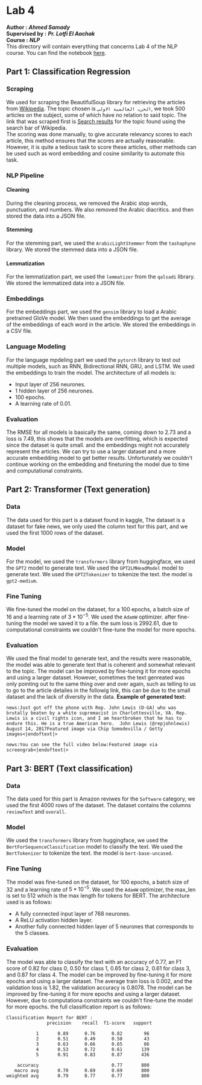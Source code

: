 # Lab 4
**Author :** ***Ahmed Samady***\
**Supervised by :** ***Pr. Lotfi El Aachak***\
**Course :** ***NLP***\
This directory will contain everything that concerns Lab 4 of the NLP course.
You can find the notebook [here](https://github.com/Samashi47/NLP_Labs/blob/main/Lab3/lab4.ipynb).
## Part 1: Classification Regression
### Scraping
We used for scraping the BeautifulSoup library for retrieving the articles from [Wikipedia](https://ar.wikipedia.org/). The topic chosen is `الحرب العالمية الاولى`, we took 500 articles on the subject, some of which have no relation to said topic. The link that was scraped first is [Search results](https://ar.wikipedia.org/w/index.php?limit=500&offset=0&profile=default&search=%D8%A7%D9%84%D8%AD%D8%B1%D8%A8+%D8%A7%D9%84%D8%B9%D8%A7%D9%84%D9%85%D9%8A%D8%A9+%D8%A7%D9%84%D8%A3%D9%88%D9%84%D9%89&title=%D8%AE%D8%A7%D8%B5:%D8%A8%D8%AD%D8%AB&ns0=1) for the topic found using the search bar of Wikipedia.\
The scoring was done manually, to give accurate relevancy scores to each article, this method ensures that the scores are actually reasonable. However, it is quite a tedious task to score these articles, other methods can be used such as word embedding and cosine similarity to automate this task.
### NLP Pipeline
#### Cleaning
During the cleaning process, we removed the Arabic stop words, punctuation, and numbers. We also removed the Arabic diacritics. and then stored the data into a JSON file.
#### Stemming
For the stemming part, we used the `ArabicLightStemmer` from the `tashaphyne` library. We stored the stemmed data into a JSON file.
#### Lemmatization
For the lemmatization part, we used the `lemmatizer` from the `qalsadi` library. We stored the lemmatized data into a JSON file.
### Embeddings
For the embeddings part, we used the `gensim` library to load a Arabic pretrained GloVe model. We then used the embeddings to get the average of the embeddings of each word in the article. We stored the embeddings in a CSV file.
### Language Modeling
For the language mpdeling part we used the `pytorch` library to test out multiple models, such as RNN, Bidirectional RNN, GRU, and LSTM. We used the embeddings to train the model.
The architecture of all models is:
- Input layer of 256 neurones.
- 1 hidden layer of 256 neurones.
- 100 epochs.
- A learning rate of 0.01.
### Evaluation
The RMSE for all models is basically the same, coming down to 2.73 and a loss is 7.49, this shows that the models are overfitting, which is expected since the dataset is quite small. and the embeddings might not accurately represent the articles. We can try to use a larger dataset and a more accurate embedding model to get better results. Unfortunately we couldn't continue working on the embedding and finetuning the model due to time and computational constraints.
## Part 2: Transformer (Text generation)
### Data
The data used for this part is a dataset found in kaggle, The dataset is a dataset for fake news, we only used the column text for this part, and we used the first 1000 rows of the dataset.
### Model
For the model, we used the `transformers` library from huggingface, we used the `GPT2` model to generate text. We used the `GPT2LMHeadModel` model to generate text. We used the `GPT2Tokenizer` to tokenize the text. the model is `gpt2-medium`.
### Fine Tuning
We fine-tuned the model on the dataset, for a 100 epochs, a batch size of 16 and a learning rate of $3*10^{-5}$. We used the `AdamW` optimizer. after fine-tuning the model we saved it to a file. the sum loss is 2992.61, due to computational constraints we couldn't fine-tune the model for more epochs.
### Evaluation
We used the final model to generate text, and the results were reasonable, the model was able to generate text that is coherent and somewhat relevant to the topic. The model can be improved by fine-tuning it for more epochs and using a larger dataset. However, sometimes the text genreated was only pointing out to the same thing over and over again, such as telling to us to go to the article detailes in the followig link, this can be due to the small dataset and the lack of diversity in the data.
**Example of generated text:**
```text
news:Just got off the phone with Rep. John Lewis (D-GA) who was brutally beaten by a white supremacist in Charlottesville, VA. Rep. Lewis is a civil rights icon, and I am heartbroken that he has to endure this. He is a true American hero.  John Lewis (@repjohnlewis) August 14, 2017Featured image via Chip Somodevilla / Getty images<|endoftext|> 

news:You can see the full video below:Featured image via screengrab<|endoftext|> 
```
## Part 3: BERT (Text classification)
### Data
The data used for this part is Amazon reviwes for the `Software` category, we used the first 4000 rows of the dataset. The dataset contains the columns `reviewText` and `overall`.
### Model
We used the `transformers` library from huggingface, we used the `BertForSequenceClassification` model to classify the text. We used the `BertTokenizer` to tokenize the text. the model is `bert-base-uncased`.
### Fine Tuning
The model was fine-tuned on the dataset, for 100 epochs, a batch size of 32 and a learning rate of $5*10^{-5}$. We used the `AdamW` optimizer, the max_len is set to 512 which is the max length for tokens for BERT. The architecture used is as follows:
- A fully connected input layer of 768 neurones.
- A ReLU activation hidden layer.
- Another fully connected hidden layer of 5 neurones that corresponds to the 5 classes.
### Evaluation
The model was able to classify the text with an accuracy of 0.77, an F1 score of 0.82 for class 0, 0.50 for class 1, 0.65 for class 2, 0.61 for class 3, and 0.87 for class 4. The model can be improved by fine-tuning it for more epochs and using a larger dataset. The average train loss is 0.002, and the validation loss is 1.82, the validation accuracy is 0.8078. The model can be improved by fine-tuning it for more epochs and using a larger dataset. However, due to computationa constraints we couldn't fine-tune the model for more epochs.
the full classification report is as follows:
```text
Classification Report for BERT :
               precision    recall  f1-score   support

           1       0.89      0.76      0.82        96
           2       0.51      0.49      0.50        43
           3       0.63      0.66      0.65        86
           4       0.53      0.72      0.61       139
           5       0.91      0.83      0.87       436

    accuracy                           0.77       800
   macro avg       0.70      0.69      0.69       800
weighted avg       0.79      0.77      0.77       800
```